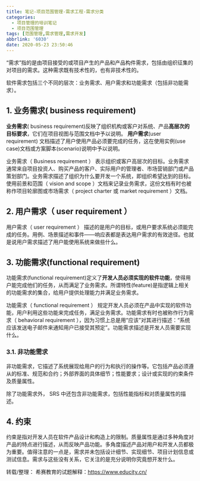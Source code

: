 ```yaml
---
title: 笔记-项目范围管理-需求工程-需求分类
categories:
  - 项目管理的培训笔记
  - 项目范围管理
tags: [范围管理,需求管理,需求开发]
abbrlink: '6030'
date: 2020-05-23 23:50:46
---
```


“需求”指的是由项目接受的或项目产生的产品和产品构件需求，包括由组织征集的对项目的需求。这种需求既有技术性的，也有非技术性的。

软件需求包括三个不同的层次：业务需求、用户需求和功能需求（包括非功能需求）。

<!-- more -->

## 1. 业务需求( business requirement)

**业务需求**( business requirement)反映了组织机构或客户对系统、产品**高层次的目标要求**，它们在项目视图与范围文档中予以说明。
**用户需求**(user requirement) 文档描述了用户使用产品必须要完成的任务，这在使用实例(use case)文档或方案脚本(scenario)说明中予以说明。

业务需求（ Business requirement ） 表示组织或客户高层次的目标。业务需求通常来自项目投资人、购买产品的客户、实际用户的管理者、市场营销部门或产品策划部门。业务需求描述了组织为什么要开发一个系统，即组织希望达到的目标。使用前景和范围（ vision and scope ）文档来记录业务需求，这份文档有时也被称作项目轮廓图或市场需求（ project charter 或 market requirement ）文档。

## 2. 用户需求（ user requirement ）

用户需求（ user requirement ） 描述的是用户的目标，或用户要求系统必须能完成的任务。用例、场景描述和事件――响应表都是表达用户需求的有效途径。也就是说用户需求描述了用户能使用系统来做些什么。

## 3. 功能需求(functional requirement)

功能需求(functional requirement)定义了**开发人员必须实现的软件功能**，使得用户能完成他们的任务，从而满足了业务需求。所谓特性(feature)是指逻辑上相关的功能需求的集合，给用户提供处理能力并满足业务需求。

功能需求（ functional requirement ） 规定开发人员必须在产品中实现的软件功能，用户利用这些功能来完成任务，满足业务需求。功能需求有时也被称作行为需求（ behavioral requirement ），因为习惯上总是用“应该”对其进行描述：“系统应该发送电子邮件来通知用户已接受其预定”。功能需求描述是开发人员需要实现什么。

### 3.1. 非功能需求

非功能需求，它描述了系统展现给用户的行为和执行的操作等。它包括产品必须遵从的标准、规范和合约；外部界面的具体细节；性能要求；设计或实现的约束条件及质量属性。

除了功能需求外， SRS 中还包含非功能需求，包括性能指标和对质量属性的描述。

## 4. 约束

约束是指对开发人员在软件产品设计和构造上的限制。质量属性是通过多种角度对产品的特点进行描述，从而反映产品功能。多角度描述产品对用户和开发人员都极为重要。值得注意的一点是，需求并未包括设计细节、实现细节、项目计划信息或测试信息。需求与这些没有关系，它关注的是充分说明你究竟想开发什么。

转载/整理：
希赛教育的试题解释：<https://www.educity.cn/>
